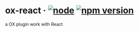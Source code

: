 # ox-react &middot; [![node](https://img.shields.io/node/v/@vzhdi/ox-react.svg)](https://nodejs.org) [![npm version](https://img.shields.io/npm/v/@vzhdi/ox-react.svg?style=flat)](https://www.npmjs.com/package/@vzhdi/ox-react)

a OX plugin work with React
